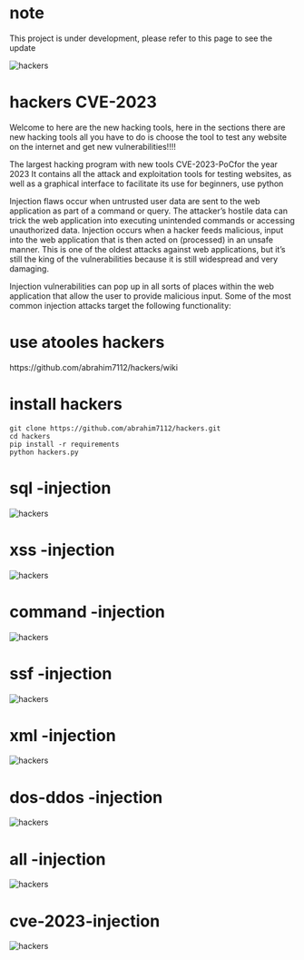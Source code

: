# note
This project is under development, please refer to this page to see the update

![hackers](https://github.com/abrahim7112/hackers/blob/main/img/a.png)
<h1>hackers CVE-2023</h1> 

Welcome to here are the new hacking tools, here in the sections there are new hacking tools all you have to do is choose the tool to test any website on the internet and get new vulnerabilities!!!!

The largest hacking program with new tools CVE-2023-PoCfor the year 2023 It contains all the attack and exploitation tools for testing websites, as well as a graphical interface to facilitate its use for beginners,
use python

Injection flaws occur when untrusted user data are sent to the web application as part of a command or query. The attacker’s hostile data can trick the web application into executing unintended commands or accessing unauthorized data. Injection occurs when a hacker feeds malicious, input into the web application that is then acted on (processed) in an unsafe manner. This is one of the oldest attacks against web applications, but it’s still the king of the vulnerabilities because it is still widespread and very damaging.

Injection vulnerabilities can pop up in all sorts of places within the web application that allow the user to provide malicious input. Some of the most common injection attacks target the following functionality:

<h1> use atooles hackers </h1>
https://github.com/abrahim7112/hackers/wiki

<h1>install hackers</h1> 

```
git clone https://github.com/abrahim7112/hackers.git
cd hackers
pip install -r requirements
python hackers.py
```
# sql -injection

![hackers](https://github.com/abrahim7112/hackers/blob/main/img/b.png)

# xss -injection

![hackers](https://github.com/abrahim7112/hackers/blob/main/img/c.png)

# command -injection

![hackers](https://github.com/abrahim7112/hackers/blob/main/img/d.png)

# ssf -injection

![hackers](https://github.com/abrahim7112/hackers/blob/main/img/e.png)

# xml -injection

![hackers](https://github.com/abrahim7112/hackers/blob/main/img/f.png)

# dos-ddos -injection

![hackers](https://github.com/abrahim7112/hackers/blob/main/img/g.png)

# all -injection

![hackers](https://github.com/abrahim7112/hackers/blob/main/img/h.png)

# cve-2023-injection

![hackers](https://github.com/abrahim7112/hackers/blob/main/img/i.png)
